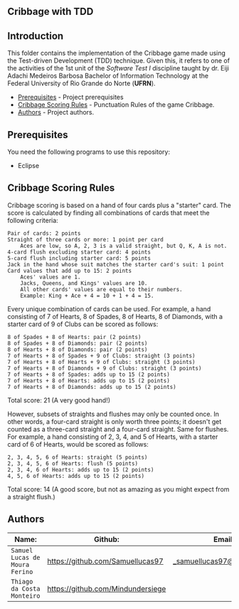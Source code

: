 ## Cribbage with TDD
## Introduction  

This folder contains the implementation of the Cribbage game made using the Test-driven Development (TDD) technique. Given this, it refers to one of the activities of the 1st unit of the _Software Test I_ discipline taught by dr. Eiji Adachi Medeiros Barbosa Bachelor of Information Technology at the Federal University of Rio Grande do Norte (__UFRN__).


- [Prerequisites](#prerequisites) - Project prerequisites
- [Cribbage Scoring Rules](#cribbage-scoring-rules) - Punctuation Rules of the game Cribbage.
- [Authors](#authors) - Project authors.


## Prerequisites

You need the following programs to use this repository:

 - Eclipse

## Cribbage Scoring Rules

Cribbage scoring is based on a hand of four cards plus a "starter" card. The score is calculated by finding all combinations of cards that meet the following criteria:

    Pair of cards: 2 points
    Straight of three cards or more: 1 point per card
        Aces are low, so A, 2, 3 is a valid straight, but Q, K, A is not.
    4-card flush excluding starter card: 4 points
    5-card flush including starter card: 5 points
    Jack in the hand whose suit matches the starter card's suit: 1 point
    Card values that add up to 15: 2 points
        Aces' values are 1.
        Jacks, Queens, and Kings' values are 10.
        All other cards' values are equal to their numbers.
        Example: King + Ace + 4 = 10 + 1 + 4 = 15.

Every unique combination of cards can be used. For example, a hand consisting of 7 of Hearts, 8 of Spades, 8 of Hearts, 8 of Diamonds, with a starter card of 9 of Clubs can be scored as follows:

    8 of Spades + 8 of Hearts: pair (2 points)
    8 of Spades + 8 of Diamonds: pair (2 points)
    8 of Hearts + 8 of Diamonds: pair (2 points)
    7 of Hearts + 8 of Spades + 9 of Clubs: straight (3 points)
    7 of Hearts + 8 of Hearts + 9 of Clubs: straight (3 points)
    7 of Hearts + 8 of Diamonds + 9 of Clubs: straight (3 points)
    7 of Hearts + 8 of Spades: adds up to 15 (2 points)
    7 of Hearts + 8 of Hearts: adds up to 15 (2 points)
    7 of Hearts + 8 of Diamonds: adds up to 15 (2 points)

Total score: 21 (A very good hand!)

However, subsets of straights and flushes may only be counted once. In other words, a four-card straight is only worth three points; it doesn't get counted as a three-card straight and a four-card straight. Same for flushes. For example, a hand consisting of 2, 3, 4, and 5 of Hearts, with a starter card of 6 of Hearts, would be scored as follows:

    2, 3, 4, 5, 6 of Hearts: straight (5 points)
    2, 3, 4, 5, 6 of Hearts: flush (5 points)
    2, 3, 4, 6 of Hearts: adds up to 15 (2 points)
    4, 5, 6 of Hearts: adds up to 15 (2 points)

Total score: 14 (A good score, but not as amazing as you might expect from a straight flush.)


## Authors 

| Name: | Github: | Email: |  
| ---------- | ------------- | ------------- |
|`Samuel Lucas de Moura Ferino` 	| https://github.com/Samuellucas97 |_samuellucas97@ufrn.edu.br_  
|`Thiago da Costa Monteiro` 	| https://github.com/Mindundersiege |  
  